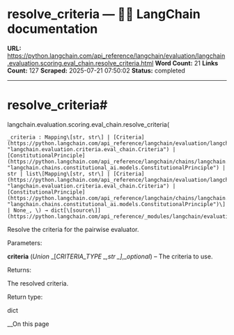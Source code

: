 # resolve_criteria — 🦜🔗 LangChain  documentation

**URL:** https://python.langchain.com/api_reference/langchain/evaluation/langchain.evaluation.scoring.eval_chain.resolve_criteria.html
**Word Count:** 21
**Links Count:** 127
**Scraped:** 2025-07-21 07:50:02
**Status:** completed

---

# resolve\_criteria\#

langchain.evaluation.scoring.eval\_chain.resolve\_criteria\(

    _criteria : Mapping\[str, str\] | [Criteria](https://python.langchain.com/api_reference/langchain/evaluation/langchain.evaluation.criteria.eval_chain.Criteria.html#langchain.evaluation.criteria.eval_chain.Criteria "langchain.evaluation.criteria.eval_chain.Criteria") | [ConstitutionalPrinciple](https://python.langchain.com/api_reference/langchain/chains/langchain.chains.constitutional_ai.models.ConstitutionalPrinciple.html#langchain.chains.constitutional_ai.models.ConstitutionalPrinciple "langchain.chains.constitutional_ai.models.ConstitutionalPrinciple") | str | list\[Mapping\[str, str\] | [Criteria](https://python.langchain.com/api_reference/langchain/evaluation/langchain.evaluation.criteria.eval_chain.Criteria.html#langchain.evaluation.criteria.eval_chain.Criteria "langchain.evaluation.criteria.eval_chain.Criteria") | [ConstitutionalPrinciple](https://python.langchain.com/api_reference/langchain/chains/langchain.chains.constitutional_ai.models.ConstitutionalPrinciple.html#langchain.chains.constitutional_ai.models.ConstitutionalPrinciple "langchain.chains.constitutional_ai.models.ConstitutionalPrinciple")\] | None_, \) → dict[\[source\]](https://python.langchain.com/api_reference/_modules/langchain/evaluation/scoring/eval_chain.html#resolve_criteria)\#     

Resolve the criteria for the pairwise evaluator.

Parameters:     

**criteria** \(_Union_ _\[__CRITERIA\_TYPE_ _,__str_ _\]__,__optional_\) – The criteria to use.

Returns:     

The resolved criteria.

Return type:     

dict

__On this page